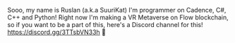 Sooo, my name is Ruslan (a.k.a SuuriKat) I'm programmer on Cadence, C#, C++ and Python!
Right now I'm making a VR Metaverse on Flow blockchain, so if you want to be a part of this, here's a Discord channel for this! https://discord.gg/3TTsbVN33h 🎉

<!---
SuuriKat/SuuriKat is a ✨ special ✨ repository because its `README.md` (this file) appears on your GitHub profile.
You can click the Preview link to take a look at your changes.
--->
